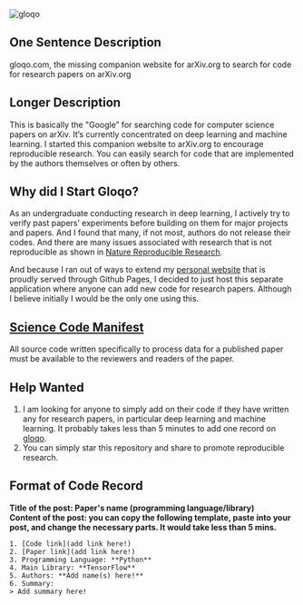 ![gloqo](http://res.cloudinary.com/ritchieng/image/upload/c_scale,w_253/v1479450911/gloqo_edf0ag.png)

## One Sentence Description
gloqo.com, the missing companion website for arXiv.org to search for code for research papers on arXiv.org

## Longer Description
This is basically the "Google” for searching code for computer science papers on arXiv. It’s currently concentrated on deep learning and machine learning. I started this companion website to arXiv.org to encourage reproducible research. You can easily search for code that are implemented by the authors themselves or often by others.

## Why did I Start Gloqo?
As an undergraduate conducting research in deep learning, I actively try to verify past papers’ experiments before building on them for major projects and papers. And I found that many, if not most, authors do not release their codes. And there are many issues associated with research that is not reproducible as shown in [Nature Reproducible Research](http://www.nature.com/news/reproducibility-1.17552).

And because I ran out of ways to extend my [personal website](http://www.ritchieng.com) that is proudly served through Github Pages, I decided to just host this separate application where anyone can add new code for research papers. Although I believe initially I would be the only one using this.

## [Science Code Manifest](http://sciencecodemanifesto.org)
All source code written specifically to process data for a published paper must be available to the reviewers and readers of the paper.

## Help Wanted
1. I am looking for anyone to simply add on their code if they have written any for research papers, in particular deep learning and machine learning. It probably takes less than 5 minutes to add one record on [gloqo](http://sciencecodemanifesto.org).
2. You can simply star this repository and share to promote reproducible research.

## Format of Code Record
**Title of the post: Paper's name (programming language/library)**
<br />**Content of the post: you can copy the following template, paste into your post, and change the necessary parts. It would take less than 5 mins.**
```
1. [Code link](add link here!)
2. [Paper link](add link here!)
3. Programming Language: **Python**
4. Main Library: **TensorFlow**
5. Authors: **Add name(s) here!**
6. Summary:
> Add summary here!
```
